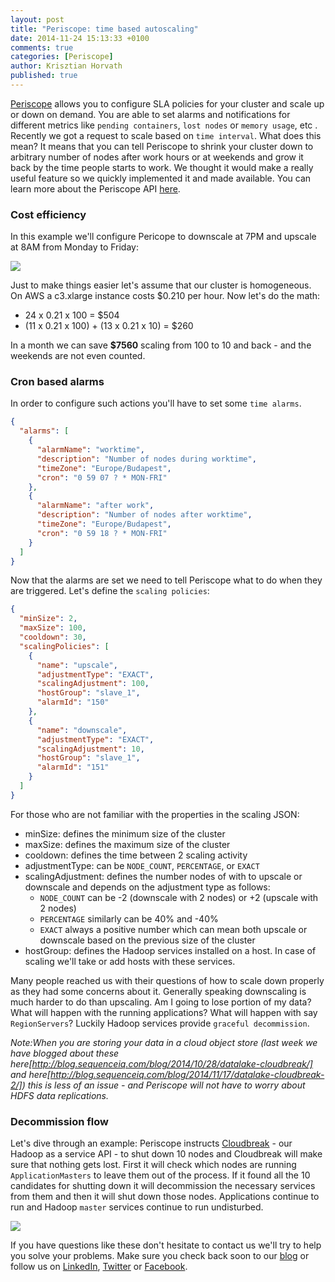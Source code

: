 ```yaml
---
layout: post
title: "Periscope: time based autoscaling"
date: 2014-11-24 15:13:33 +0100
comments: true
categories: [Periscope]
author: Krisztian Horvath
published: true
---
```


[Periscope](http://blog.sequenceiq.com/blog/2014/08/27/announcing-periscope/) allows you to configure SLA policies for your cluster
and scale up or down on demand. You are able to set alarms and notifications for different metrics like `pending containers`,
`lost nodes` or `memory usage`, etc . Recently we got a request to scale based on `time interval`. What does this mean? It means that you can tell
Periscope to shrink your cluster down to arbitrary number of nodes after work hours or at weekends and grow it back by the time people starts to work. We thought it would make a really useful feature so we quickly implemented it and made available. You can learn more about the Periscope API [here](http://docs.periscope.apiary.io/).

### Cost efficiency

In this example we'll configure Pericope to downscale at 7PM and upscale at 8AM from Monday to Friday:

![](https://raw.githubusercontent.com/sequenceiq/sequenceiq-samples/master/images/dowscale_diagram.png)

Just to make things easier let's assume that our cluster is homogeneous. On AWS a c3.xlarge instance costs $0.210 per hour.
Now let's do the math:

 * 24 x 0.21 x 100                      = $504
 * (11 x 0.21 x 100) + (13 x 0.21 x 10) = $260

In a month we can save **$7560** scaling from 100 to 10 and back - and the weekends are not even counted.

<!--more-->

### Cron based alarms

In order to configure such actions you'll have to set some `time alarms`.

```json
{
  "alarms": [
    {
      "alarmName": "worktime",
      "description": "Number of nodes during worktime",
      "timeZone": "Europe/Budapest",
      "cron": "0 59 07 ? * MON-FRI"
    },
    {
      "alarmName": "after work",
      "description": "Number of nodes after worktime",
      "timeZone": "Europe/Budapest",
      "cron": "0 59 18 ? * MON-FRI"
    }
  ]
}
```

Now that the alarms are set we need to tell Periscope what to do when they are triggered. Let's define the `scaling policies`:

```json
{
  "minSize": 2,
  "maxSize": 100,
  "cooldown": 30,
  "scalingPolicies": [
    {
      "name": "upscale",
      "adjustmentType": "EXACT",
      "scalingAdjustment": 100,
      "hostGroup": "slave_1",
      "alarmId": "150"
    },
    {
      "name": "downscale",
      "adjustmentType": "EXACT",
      "scalingAdjustment": 10,
      "hostGroup": "slave_1",
      "alarmId": "151"
    }
  ]
}
```
For those who are not familiar with the properties in the scaling JSON:

 * minSize: defines the minimum size of the cluster
 * maxSize: defines the maximum size of the cluster
 * cooldown: defines the time between 2 scaling activity
 * adjustmentType: can be `NODE_COUNT`, `PERCENTAGE`, or `EXACT`
 * scalingAdjustment: defines the number nodes of with to upscale or downscale and depends on the adjustment type as follows:
   * `NODE_COUNT` can be -2 (downscale with 2 nodes) or +2 (upscale with 2 nodes)
   * `PERCENTAGE` similarly can be 40% and -40%
   * `EXACT` always a positive number which can mean both upscale or downscale based on the previous size of the cluster
 * hostGroup: defines the Hadoop services installed on a host. In case of scaling we'll take or add hosts with these services.

Many people reached us with their questions of how to scale down properly as they had some concerns about it.
Generally speaking downscaling is much harder to do than upscaling. Am I going to lose portion of my data? What will happen with the running applications? What will happen with say `RegionServers`? Luckily Hadoop services provide `graceful decommission`.

_Note:When you are storing your data in a cloud object store (last week we have blogged about these here[http://blog.sequenceiq.com/blog/2014/10/28/datalake-cloudbreak/] and here[http://blog.sequenceiq.com/blog/2014/11/17/datalake-cloudbreak-2/]) this is less of an issue - and Periscope will not have to worry about HDFS data replications._


### Decommission flow

Let's dive through an example: Periscope instructs [Cloudbreak](http://blog.sequenceiq.com/blog/2014/07/18/announcing-cloudbreak/) - our
Hadoop as a service API - to shut down 10 nodes and Cloudbreak will make sure that nothing gets lost. First it will check which nodes are running `ApplicationMasters` to leave them out of the process. If it found all the 10 candidates for shutting down
it will decommission the necessary services from them and then it will shut down those nodes. Applications continue to run and Hadoop `master` services continue to run undisturbed.

![](https://raw.githubusercontent.com/sequenceiq/sequenceiq-samples/master/images/downscale_sequence.png)

If you have questions like these don't hesitate to contact us we'll try to help you solve your problems.
Make sure you check back soon to our [blog](http://blog.sequenceiq.com/) or follow us
on [LinkedIn](https://www.linkedin.com/company/sequenceiq/), [Twitter](https://twitter.com/sequenceiq) or [Facebook](https://www.facebook).

